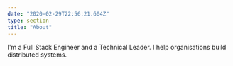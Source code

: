 ```yaml
---
date: "2020-02-29T22:56:21.604Z"
type: section
title: "About"
---
```


I'm a Full Stack Engineer and a Technical Leader. I help organisations build distributed systems.
